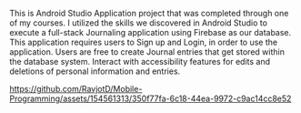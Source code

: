 This is Android Studio Application project that was completed through one of my courses. 
I utilized the skills we discovered in Android Studio to execute a full-stack Journaling application using Firebase as our database.
This application requires users to Sign up and Login, in order to use the application. 
Users are free to create Journal entries that get stored within the database system. Interact with accessibility features for edits and deletions of personal information and entries.





https://github.com/RavjotD/Mobile-Programming/assets/154561313/350f77fa-6c18-44ea-9972-c9ac14cc8e52

